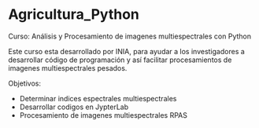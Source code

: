 # Agricultura_Python
Curso: Análisis y Procesamiento de imagenes multiespectrales con Python

Este curso esta desarrollado por INIA, para ayudar a los investigadores a desarrollar código de programación y así facilitar procesamientos de imagenes multiespectrales pesados.

Objetivos: 
* Determinar indices espectrales multiespectrales
* Desarrollar codigos en JypterLab
* Procesamiento de imagenes multiespectrales RPAS
